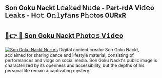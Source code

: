 ## Son Goku Nackt L𝚎a𝚔ed N𝚞𝚍e - Part-rdA Vi𝚍𝚎o L𝚎a𝚔s - H𝚘𝚝 O𝚗𝚕yf𝚊ns P𝚑𝚘tos 0URxR

# <h2><a href="http://kfcln58.oniu.top/?m=Son+Goku+Nackt">🔗👉 🔴 Son Goku Nackt P𝚑ot𝚘𝚜 V𝚒d𝚎o</a></h2>

[![Son Goku Nackt Nu𝚍e𝚜](https://i.imgur.com/0qMVB7G.gif)](http://kfcln58.oniu.top/?m=Son+Goku+Nackt)
Digital content creator Son Goku Nackt, acclaimed for sharing dance and lifestyle material, consisting of performances and vlogs on social media. Son Goku Nackt's public image is characterized by its openness and accessibility, but the depths of his personal life remain a captivating mystery.  
